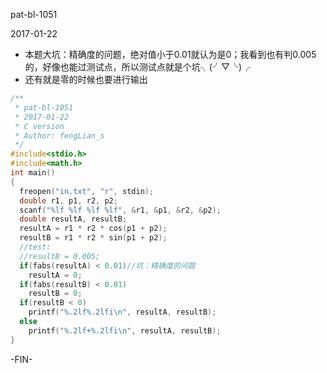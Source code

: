 pat-bl-1051

2017-01-22

- 本题大坑：精确度的问题，绝对值小于0.01就认为是0；我看到也有判0.005的，好像也能过测试点，所以测试点就是个坑╮(╯▽╰)╭
- 还有就是零的时候也要进行输出

```c
/**
 * pat-bl-1051
 * 2017-01-22
 * C version
 * Author: fengLian_s
 */
#include<stdio.h>
#include<math.h>
int main()
{
  freopen("in.txt", "r", stdin);
  double r1, p1, r2, p2;
  scanf("%lf %lf %lf %lf", &r1, &p1, &r2, &p2);
  double resultA, resultB;
  resultA = r1 * r2 * cos(p1 + p2);
  resultB = r1 * r2 * sin(p1 + p2);
  //test:
  //resultB = 0.005;
  if(fabs(resultA) < 0.01)//坑：精确度的问题
    resultA = 0;
  if(fabs(resultB) < 0.01)
    resultB = 0;
  if(resultB < 0)
    printf("%.2lf%.2lfi\n", resultA, resultB);
  else
    printf("%.2lf+%.2lfi\n", resultA, resultB);
}
```
-FIN-
